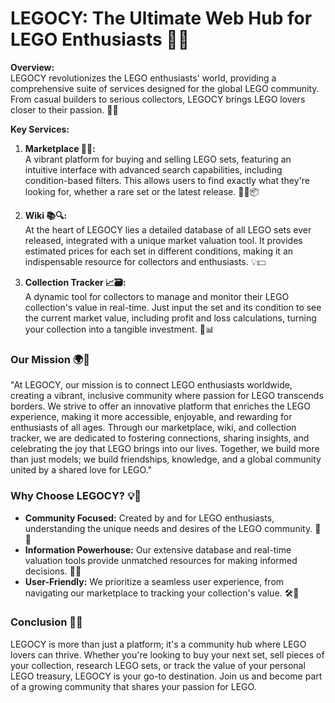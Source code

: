 # **LEGOCY: The Ultimate Web Hub for LEGO Enthusiasts 🚀🌈**

**Overview:**  
LEGOCY revolutionizes the LEGO enthusiasts' world, providing a comprehensive suite of services designed for the global LEGO community. From casual builders to serious collectors, LEGOCY brings LEGO lovers closer to their passion. 🎨🔧

**Key Services:**

1. **Marketplace 🛒💸:**  
   A vibrant platform for buying and selling LEGO sets, featuring an intuitive interface with advanced search capabilities, including condition-based filters. This allows users to find exactly what they're looking for, whether a rare set or the latest release. 🕵️‍♂️📦

2. **Wiki 📚🔍:**  
   At the heart of LEGOCY lies a detailed database of all LEGO sets ever released, integrated with a unique market valuation tool. It provides estimated prices for each set in different conditions, making it an indispensable resource for collectors and enthusiasts. 💡💵

3. **Collection Tracker 📈🗃️:**  
   A dynamic tool for collectors to manage and monitor their LEGO collection's value in real-time. Just input the set and its condition to see the current market value, including profit and loss calculations, turning your collection into a tangible investment. 🏦📊

### **Our Mission 🌍💖**

"At LEGOCY, our mission is to connect LEGO enthusiasts worldwide, creating a vibrant, inclusive community where passion for LEGO transcends borders. We strive to offer an innovative platform that enriches the LEGO experience, making it more accessible, enjoyable, and rewarding for enthusiasts of all ages. Through our marketplace, wiki, and collection tracker, we are dedicated to fostering connections, sharing insights, and celebrating the joy that LEGO brings into our lives. Together, we build more than just models; we build friendships, knowledge, and a global community united by a shared love for LEGO."

### **Why Choose LEGOCY? 💡🚀**

- **Community Focused:** Created by and for LEGO enthusiasts, understanding the unique needs and desires of the LEGO community. 🌟👫
- **Information Powerhouse:** Our extensive database and real-time valuation tools provide unmatched resources for making informed decisions. 📘🔎
- **User-Friendly:** We prioritize a seamless user experience, from navigating our marketplace to tracking your collection's value. 🛠️💼

### **Conclusion 🏁🎉**

LEGOCY is more than just a platform; it's a community hub where LEGO lovers can thrive. Whether you're looking to buy your next set, sell pieces of your collection, research LEGO sets, or track the value of your personal LEGO treasury, LEGOCY is your go-to destination. Join us and become part of a growing community that shares your passion for LEGO.
